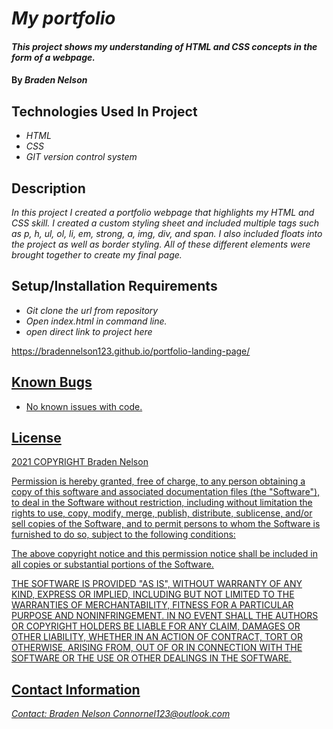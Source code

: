 # _My portfolio_

#### _This project shows my understanding of HTML and CSS concepts in the form of a webpage._

#### By _**Braden Nelson**_

## Technologies Used In Project

* _HTML_
* _CSS_
* _GIT version control system_


## Description

_In this project I created a portfolio webpage that highlights my HTML and CSS skill. I created a custom styling sheet and included multiple tags such as p, h, ul, ol, li, em, strong, a, img, div, and span. I also included floats into the project as well as border styling. All of these different elements were brought together to create my final page._

## Setup/Installation Requirements

* _Git clone the url from repository_
* _Open index.html in command line._
* _open direct link to project here_
<p> <a href="https://bradennelson123.github.io/portfolio-landing-page/"> https://bradennelson123.github.io/portfolio-landing-page/</p>


## Known Bugs

* No known issues with code.

## License

 2021 COPYRIGHT Braden Nelson

Permission is hereby granted, free of charge, to any person obtaining a copy of this software and associated documentation files (the "Software"), to deal in the Software without restriction, including without limitation the rights to use, copy, modify, merge, publish, distribute, sublicense, and/or sell copies of the Software, and to permit persons to whom the Software is furnished to do so, subject to the following conditions:

The above copyright notice and this permission notice shall be included in all copies or substantial portions of the Software.

THE SOFTWARE IS PROVIDED "AS IS", WITHOUT WARRANTY OF ANY KIND, EXPRESS OR IMPLIED, INCLUDING BUT NOT LIMITED TO THE WARRANTIES OF MERCHANTABILITY, FITNESS FOR A PARTICULAR PURPOSE AND NONINFRINGEMENT. IN NO EVENT SHALL THE AUTHORS OR COPYRIGHT HOLDERS BE LIABLE FOR ANY CLAIM, DAMAGES OR OTHER LIABILITY, WHETHER IN AN ACTION OF CONTRACT, TORT OR OTHERWISE, ARISING FROM, OUT OF OR IN CONNECTION WITH THE SOFTWARE OR THE USE OR OTHER DEALINGS IN THE SOFTWARE.
## Contact Information

_Contact: Braden Nelson Connornel123@outlook.com_
